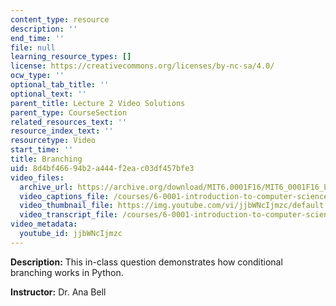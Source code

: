 ```yaml
---
content_type: resource
description: ''
end_time: ''
file: null
learning_resource_types: []
license: https://creativecommons.org/licenses/by-nc-sa/4.0/
ocw_type: ''
optional_tab_title: ''
optional_text: ''
parent_title: Lecture 2 Video Solutions
parent_type: CourseSection
related_resources_text: ''
resource_index_text: ''
resourcetype: Video
start_time: ''
title: Branching
uid: 8d4bf466-94b2-a444-f2ea-c03df457bfe3
video_files:
  archive_url: https://archive.org/download/MIT6.0001F16/MIT6_0001F16_Lecture_02_exercise_03_300k.mp4
  video_captions_file: /courses/6-0001-introduction-to-computer-science-and-programming-in-python-fall-2016/b99cdf9f17af513faba574e95f4d6fb6_jjbWNcIjmzc.vtt
  video_thumbnail_file: https://img.youtube.com/vi/jjbWNcIjmzc/default.jpg
  video_transcript_file: /courses/6-0001-introduction-to-computer-science-and-programming-in-python-fall-2016/94271c09ff12398b2c619103cbec8413_jjbWNcIjmzc.pdf
video_metadata:
  youtube_id: jjbWNcIjmzc
---
```


**Description:** This in-class question demonstrates how conditional branching works in Python.

**Instructor:** Dr. Ana Bell

